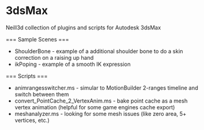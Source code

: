 3dsMax
======

Neill3d collection of plugins and scripts for Autodesk 3dsMax


=== Sample Scenes ===

* ShoulderBone - example of a additional shoulder bone to do a skin correction on a raising up hand
* ikPoping - example of a smooth IK expression

=== Scripts ===

* animrangesswitcher.ms - simular to MotionBuilder 2-ranges timeline and switch between them
* convert_PointCache_2_VertexAnim.ms - bake point cache as a mesh vertex animation (helpful for some game engines cache export)
* meshanalyzer.ms - looking for some mesh issues (like zero area, 5+ vertices, etc.)
